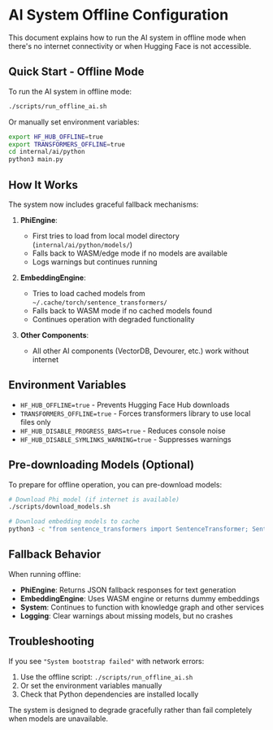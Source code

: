 # AI System Offline Configuration

This document explains how to run the AI system in offline mode when there's no internet connectivity or when Hugging Face is not accessible.

## Quick Start - Offline Mode

To run the AI system in offline mode:

```bash
./scripts/run_offline_ai.sh
```

Or manually set environment variables:

```bash
export HF_HUB_OFFLINE=true
export TRANSFORMERS_OFFLINE=true
cd internal/ai/python
python3 main.py
```

## How It Works

The system now includes graceful fallback mechanisms:

1. **PhiEngine**: 
   - First tries to load from local model directory (`internal/ai/python/models/`)
   - Falls back to WASM/edge mode if no models are available
   - Logs warnings but continues running

2. **EmbeddingEngine**:
   - Tries to load cached models from `~/.cache/torch/sentence_transformers/`
   - Falls back to WASM mode if no cached models found
   - Continues operation with degraded functionality

3. **Other Components**:
   - All other AI components (VectorDB, Devourer, etc.) work without internet

## Environment Variables

- `HF_HUB_OFFLINE=true` - Prevents Hugging Face Hub downloads
- `TRANSFORMERS_OFFLINE=true` - Forces transformers library to use local files only
- `HF_HUB_DISABLE_PROGRESS_BARS=true` - Reduces console noise
- `HF_HUB_DISABLE_SYMLINKS_WARNING=true` - Suppresses warnings

## Pre-downloading Models (Optional)

To prepare for offline operation, you can pre-download models:

```bash
# Download Phi model (if internet is available)
./scripts/download_models.sh

# Download embedding models to cache
python3 -c "from sentence_transformers import SentenceTransformer; SentenceTransformer('all-MiniLM-L6-v2')"
```

## Fallback Behavior

When running offline:

- **PhiEngine**: Returns JSON fallback responses for text generation
- **EmbeddingEngine**: Uses WASM engine or returns dummy embeddings
- **System**: Continues to function with knowledge graph and other services
- **Logging**: Clear warnings about missing models, but no crashes

## Troubleshooting

If you see `"System bootstrap failed"` with network errors:
1. Use the offline script: `./scripts/run_offline_ai.sh`
2. Or set the environment variables manually
3. Check that Python dependencies are installed locally

The system is designed to degrade gracefully rather than fail completely when models are unavailable.
